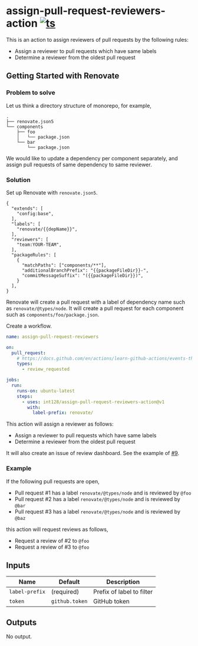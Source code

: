 # assign-pull-request-reviewers-action [![ts](https://github.com/int128/assign-pull-request-reviewers-action/actions/workflows/ts.yaml/badge.svg)](https://github.com/int128/assign-pull-request-reviewers-action/actions/workflows/ts.yaml)

This is an action to assign reviewers of pull requests by the following rules:

- Assign a reviewer to pull requests which have same labels
- Determine a reviewer from the oldest pull request


## Getting Started with Renovate

### Problem to solve

Let us think a directory structure of monorepo, for example,

```
.
├── renovate.json5
└── components
    ├── foo
    │   └── package.json
    └── bar
        └── package.json
```

We would like to update a dependency per component separately, and assign pull requests of same dependency to same reviewer.


### Solution

Set up Renovate with `renovate.json5`.

```json5
{
  "extends": [
    "config:base",
  ],
  "labels": [
    "renovate/{{depName}}",
  ],
  "reviewers": [
    "team:YOUR-TEAM",
  ],
  "packageRules": [
    {
      "matchPaths": ["components/**"],
      "additionalBranchPrefix": "{{packageFileDir}}-",
      "commitMessageSuffix": "({{packageFileDir}})",
    }
  ],
}
```

Renovate will create a pull request with a label of dependency name such as `renovate/@types/node`.
It will create a pull request for each component such as `components/foo/package.json`.

Create a workflow.

```yaml
name: assign-pull-request-reviewers

on:
  pull_request:
    # https://docs.github.com/en/actions/learn-github-actions/events-that-trigger-workflows#pull_request
    types:
      - review_requested

jobs:
  run:
    runs-on: ubuntu-latest
    steps:
      - uses: int128/assign-pull-request-reviewers-action@v1
        with:
          label-prefix: renovate/
```

This action will assign a reviewer as follows:

- Assign a reviewer to pull requests which have same labels
- Determine a reviewer from the oldest pull request

It will also create an issue of review dashboard.
See the example of [#9](https://github.com/int128/assign-pull-request-reviewers-action/issues/9).


### Example

If the following pull requests are open,

- Pull request #1 has a label `renovate/@types/node` and is reviewed by `@foo`
- Pull request #2 has a label `renovate/@types/node` and is reviewed by `@bar`
- Pull request #3 has a label `renovate/@types/node` and is reviewed by `@baz`

this action will request reviews as follows,

- Request a review of #2 to `@foo`
- Request a review of #3 to `@foo`


## Inputs

| Name | Default | Description
|------|----------|------------
| `label-prefix` | (required) | Prefix of label to filter
| `token` | `github.token` | GitHub token


## Outputs

No output.

